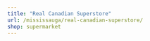 ```yaml
---
title: "Real Canadian Superstore"
url: /mississauga/real-canadian-superstore/
shop: supermarket
---
```


